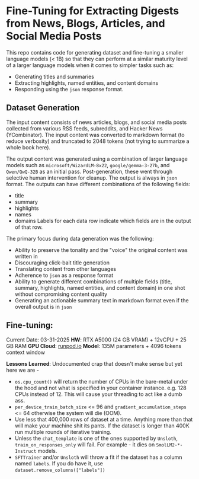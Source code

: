 # Fine-Tuning for Extracting Digests from News, Blogs, Articles, and Social Media Posts
This repo contains code for generating dataset and fine-tuning a smaller language models (< 1B) so that they can perform at a similar maturity level of a larger language models when it comes to simpler tasks such as:
- Generating titles and summaries
- Extracting highlights, named entities, and content domains
- Responding using the `json` response format.

## Dataset Generation
The input content consists of news articles, blogs, and social media posts collected from various RSS feeds, subreddits, and Hacker News (YCombinator). The input content was converted to markdown format (to reduce verbosity) and truncated to 2048 tokens (not trying to summarize a whole book here).

The output content was generated using a combination of larger language models such as `microsoft/WizardLM-8x22`, `google/gemma-3-27b`, and `Qwen/QwQ-32B` as an initial pass. Post-generation, these went through selective human intervention for cleanup. The output is always in `json` format. The outputs can have different combinations of the following fields:
- title
- summary
- highlights
- names
- domains
Labels for each data row indicate which fields are in the output of that row.

The primary focus during data generation was the following:
- Ability to preserve the tonality and the "voice" the original content was written in
- Discouraging click-bait title generation
- Translating content from other languages
- Adherence to `json` as a response format
- Ability to generate different combinations of multiple fields (title, summary, highlights, named entities, and content domain) in one shot without compromising content quality
- Generating an actionable summary text in markdown format even if the overall output is in `json`

## Fine-tuning:
Current Date: 03-31-2025
**HW**: RTX A5000 (24 GB VRAM) + 12vCPU + 25 GB RAM
**GPU Cloud**: [runpod.io](https://www.runpod.io)
**Model**: 135M parameters + 4096 tokens context window

**Lessons Learned**:
Undocumented crap that doesn't make sense but yet here we are - 
- `os.cpu_count()` will return the number of CPUs in the bare-metal under the hood and not what is specified in your container instance. e.g. 128 CPUs instead of 12. This will cause your threading to act like a dumb ass.
- `per_device_train_batch_size` <= 96 and `gradient_accumulation_steps` <= 64 otherwise the system will die (OOM).
- Use less that 400,000 rows of dataset at a time. Anything more than that will make your machine shit its pants. If the dataset is longer than 400K run multiple rounds of iterative training.
- Unless the `chat_template` is one of the ones supported by `Unsloth`, `train_on_responses_only` will fail. For example - it dies on `SmolLM2-*-Instruct` models.
- `SFTTrainer` and/or `Unsloth` will throw a fit if the dataset has a column named `labels`. If you do have it, use `dataset.remove_columns(["labels"])`